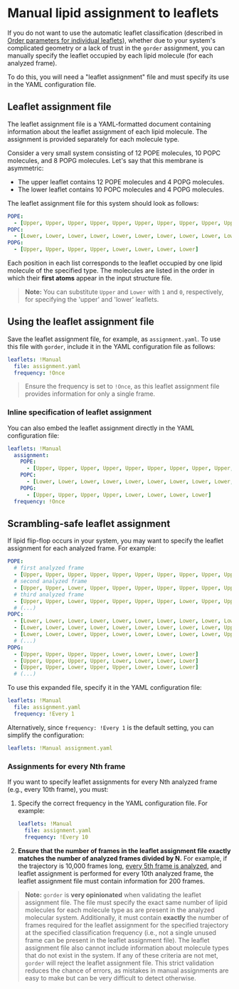 # Manual lipid assignment to leaflets

If you do not want to use the automatic leaflet classification (described in [Order parameters for individual leaflets](leaflets.md)), whether due to your system's complicated geometry or a lack of trust in the `gorder` assignment, you can manually specify the leaflet occupied by each lipid molecule (for each analyzed frame).

To do this, you will need a "leaflet assignment" file and must specify its use in the YAML configuration file.

## Leaflet assignment file

The leaflet assignment file is a YAML-formatted document containing information about the leaflet assignment of each lipid molecule. The assignment is provided separately for each molecule type.

Consider a very small system consisting of 12 POPE molecules, 10 POPC molecules, and 8 POPG molecules. Let's say that this membrane is asymmetric:

- The upper leaflet contains 12 POPE molecules and 4 POPG molecules.
- The lower leaflet contains 10 POPC molecules and 4 POPG molecules.

The leaflet assignment file for this system should look as follows:

```yaml
POPE:
  - [Upper, Upper, Upper, Upper, Upper, Upper, Upper, Upper, Upper, Upper, Upper, Upper]
POPC:
  - [Lower, Lower, Lower, Lower, Lower, Lower, Lower, Lower, Lower, Lower]
POPG:
  - [Upper, Upper, Upper, Upper, Lower, Lower, Lower, Lower]
```

Each position in each list corresponds to the leaflet occupied by one lipid molecule of the specified type. The molecules are listed in the order in which their **first atoms** appear in the input structure file.

> **Note:** You can substitute `Upper` and `Lower` with `1` and `0`, respectively, for specifying the 'upper' and 'lower' leaflets.

## Using the leaflet assignment file

Save the leaflet assignment file, for example, as `assignment.yaml`. To use this file with `gorder`, include it in the YAML configuration file as follows:

```yaml
leaflets: !Manual
  file: assignment.yaml
  frequency: !Once
```

> Ensure the frequency is set to `!Once`, as this leaflet assignment file provides information for only a single frame.

### Inline specification of leaflet assignment

You can also embed the leaflet assignment directly in the YAML configuration file:

```yaml
leaflets: !Manual
  assignment:
    POPE:
      - [Upper, Upper, Upper, Upper, Upper, Upper, Upper, Upper, Upper, Upper, Upper, Upper]
    POPC:
      - [Lower, Lower, Lower, Lower, Lower, Lower, Lower, Lower, Lower, Lower]
    POPG:
      - [Upper, Upper, Upper, Upper, Lower, Lower, Lower, Lower]
  frequency: !Once
```

## Scrambling-safe leaflet assignment

If lipid flip-flop occurs in your system, you may want to specify the leaflet assignment for each analyzed frame. For example:

```yaml
POPE:
  # first analyzed frame
  - [Upper, Upper, Upper, Upper, Upper, Upper, Upper, Upper, Upper, Upper, Upper, Upper]
  # second analyzed frame
  - [Upper, Upper, Lower, Upper, Upper, Upper, Upper, Upper, Upper, Upper, Upper, Upper]
  # third analyzed frame
  - [Upper, Upper, Lower, Upper, Upper, Upper, Upper, Lower, Upper, Upper, Upper, Upper]
  # (...)
POPC:
  - [Lower, Lower, Lower, Lower, Lower, Lower, Lower, Lower, Lower, Lower]
  - [Lower, Lower, Lower, Lower, Lower, Lower, Lower, Lower, Lower, Upper]
  - [Lower, Lower, Lower, Upper, Lower, Lower, Lower, Lower, Lower, Upper]
  # (...)
POPG:
  - [Upper, Upper, Upper, Upper, Lower, Lower, Lower, Lower]
  - [Upper, Upper, Upper, Upper, Lower, Lower, Lower, Lower]
  - [Upper, Upper, Lower, Upper, Upper, Lower, Lower, Lower]
  # (...)
```

To use this expanded file, specify it in the YAML configuration file:

```yaml
leaflets: !Manual
  file: assignment.yaml
  frequency: !Every 1
```

Alternatively, since `frequency: !Every 1` is the default setting, you can simplify the configuration:

```yaml
leaflets: !Manual assignment.yaml
```

### Assignments for every Nth frame

If you want to specify leaflet assignments for every Nth analyzed frame (e.g., every 10th frame), you must:

1. Specify the correct frequency in the YAML configuration file. For example:
    ```yaml
    leaflets: !Manual
      file: assignment.yaml
      frequency: !Every 10
    ```
2. **Ensure that the number of frames in the leaflet assignment file exactly matches the number of analyzed frames divided by N.** For example, if the trajectory is 10,000 frames long, [every 5th frame is analyzed](timerange.md), and leaflet assignment is performed for every 10th analyzed frame, the leaflet assignment file must contain information for 200 frames.

> **Note:** `gorder` is **very opinionated** when validating the leaflet assignment file. The file must specify the exact same number of lipid molecules for each molecule type as are present in the analyzed molecular system. Additionally, it must contain **exactly** the number of frames required for the leaflet assignment for the specified trajectory at the specified classification frequency (i.e., not a single unused frame can be present in the leaflet assignment file). The leaflet assignment file also cannot include information about molecule types that do not exist in the system. If any of these criteria are not met, `gorder` will reject the leaflet assignment file. This strict validation reduces the chance of errors, as mistakes in manual assignments are easy to make but can be very difficult to detect otherwise.